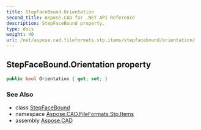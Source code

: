 ```yaml
---
title: StepFaceBound.Orientation
second_title: Aspose.CAD for .NET API Reference
description: StepFaceBound property. 
type: docs
weight: 40
url: /net/aspose.cad.fileformats.stp.items/stepfacebound/orientation/
---
```

## StepFaceBound.Orientation property

```csharp
public bool Orientation { get; set; }
```

### See Also

* class [StepFaceBound](../)
* namespace [Aspose.CAD.FileFormats.Stp.Items](../../stepfacebound/)
* assembly [Aspose.CAD](../../../)


